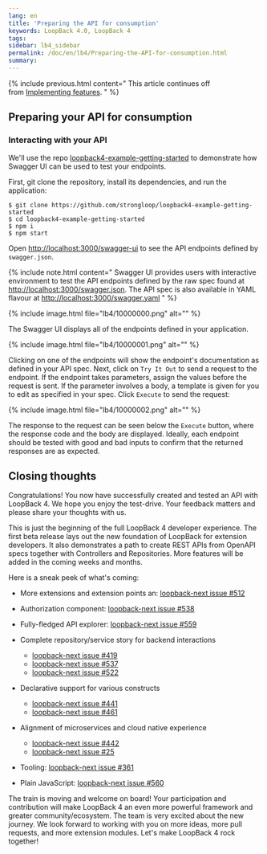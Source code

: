 ```yaml
---
lang: en
title: 'Preparing the API for consumption'
keywords: LoopBack 4.0, LoopBack 4
tags:
sidebar: lb4_sidebar
permalink: /doc/en/lb4/Preparing-the-API-for-consumption.html
summary:
---
```


{% include previous.html content="
This article continues off from [Implementing features](./Implementing-features.html).
" %}

## Preparing your API for consumption

### Interacting with your API

We'll use the repo [loopback4-example-getting-started](https://github.com/strongloop/loopback4-example-getting-started) to demonstrate how Swagger UI can be used to test your endpoints.

First, git clone the repository, install its dependencies, and run the application:

```
$ git clone https://github.com/strongloop/loopback4-example-getting-started
$ cd loopback4-example-getting-started
$ npm i
$ npm start
```

Open [http://localhost:3000/swagger-ui](http://localhost:3000/swagger-ui) to see the API endpoints defined by `swagger.json`. 

{% include note.html content="
  Swagger UI provides users with interactive environment to test the API endpoints defined by the raw spec found at [http://localhost:3000/swagger.json](http://localhost:3000/swagger.json).
  The API spec is also available in YAML flavour at [http://localhost:3000/swagger.yaml](http://localhost:3000/swagger.yaml)
" %}

{% include image.html file="lb4/10000000.png" alt="" %}

The Swagger UI displays all of the endpoints defined in your application.

{% include image.html file="lb4/10000001.png" alt="" %}

Clicking on one of the endpoints will show the endpoint's documentation as defined in your API spec. Next, click on `Try It Out` to send a request to the endpoint. If the endpoint takes parameters, assign the values before the request is sent. If the parameter involves a body, a template is given for you to edit as specified in your spec. Click `Execute` to send the request:

{% include image.html file="lb4/10000002.png" alt="" %}

The response to the request can be seen below the `Execute` button, where the response code and the body are displayed. Ideally, each endpoint should be tested with good and bad inputs to confirm that the returned responses are as expected.

## Closing thoughts

Congratulations! You now have successfully created and tested an API with LoopBack 4. We hope you enjoy the test-drive. Your feedback matters and please share your thoughts with us.

This is just the beginning of the full LoopBack 4 developer experience. The first beta release lays out the new foundation of LoopBack for extension developers. It also demonstrates a path to create REST APIs from OpenAPI specs together with Controllers and Repositories. More features will be added in the coming weeks and months.

Here is a sneak peek of what's coming:

- More extensions and extension points an: [loopback-next issue #512](https://github.com/strongloop/loopback-next/issues/512)

- Authorization component: [loopback-next issue #538](https://github.com/strongloop/loopback-next/issues/538)

- Fully-fledged API explorer: [loopback-next issue #559](https://github.com/strongloop/loopback-next/issues/559)

- Complete repository/service story for backend interactions
  - [loopback-next issue #419](https://github.com/strongloop/loopback-next/issues/419)
  - [loopback-next issue #537](https://github.com/strongloop/loopback-next/issues/537)
  - [loopback-next issue #522](https://github.com/strongloop/loopback-next/issues/522)

- Declarative support for various constructs
  - [loopback-next issue #441](https://github.com/strongloop/loopback-next/issues/441)
  - [loopback-next issue #461](https://github.com/strongloop/loopback-next/issues/461)

- Alignment of microservices and cloud native experience
  - [loopback-next issue #442](https://github.com/strongloop/loopback-next/issues/442)
  - [loopback-next issue #25](https://github.com/strongloop/loopback-next/issues/25)

- Tooling: [loopback-next issue #361](https://github.com/strongloop/loopback-next/issues/361)

- Plain JavaScript: [loopback-next issue #560](https://github.com/strongloop/loopback-next/issues/560)

The train is moving and welcome on board! Your participation and contribution will make LoopBack 4 an even more powerful framework and greater community/ecosystem. The team is very excited about the new journey. We look forward to working with you on more ideas, more pull requests, and more extension modules. Let's make LoopBack 4 rock together!
